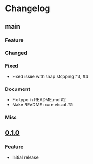 Changelog
===

## main

### Feature

### Changed

### Fixed

- Fixed issue with snap stopping #3, #4

### Document

- Fix typo in README.md #2
- Make README more visual #5

### Misc

## [0.1.0]

### Feature
- Initial release

[0.1.0]: https://github.com/hugehoge/Snappable/releases/tag/0.1.0
